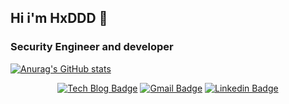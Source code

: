 <!-- <div align=center>

[![Hits](https://hits.seeyoufarm.com/api/count/incr/badge.svg?url=https://hxddd.github.io/)](https://hits.seeyoufarm.com)                    

</div> -->

## Hi i'm HxDDD  👋

### Security Engineer and developer

[![Anurag's GitHub stats](https://github-readme-stats.vercel.app/api?username=HxDDD&theme=radical&show_icons=true)](https://github.com/anuraghazra/github-readme-stats)

<div align=center>
  
[![Tech Blog Badge](http://img.shields.io/badge/-Tech%20blog-black?style=flat-square&logo=github&link=https://hxddd.github.io/)](https://hxddd.github.io/) 
[![Gmail Badge](https://img.shields.io/badge/Gmail-d14836?style=flat-square&logo=Gmail&logoColor=white&link=mailto:bziwnsizd@gmail.com)](mailto:bziwnsizd@gmail.com)
[![Linkedin Badge](https://img.shields.io/badge/-LinkedIn-blue?style=flat-square&logo=Linkedin&logoColor=white&link=https://www.linkedin.com/in/%EB%B3%91%EC%A4%80-%EC%A1%B0-844a97228/)](https://www.linkedin.com/in/%EB%B3%91%EC%A4%80-%EC%A1%B0-844a97228/)
 
</div>

